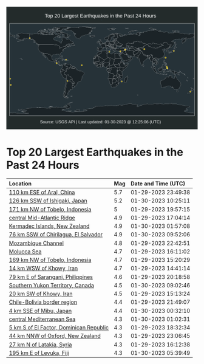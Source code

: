 ![Map](./map.png)

# Top 20 Largest Earthquakes in the Past 24 Hours

| Location | Mag | Date and Time (UTC) |
|:---|:---|:---|
| [110 km ESE of Aral, China](https://earthquake.usgs.gov/earthquakes/eventpage/us6000jk82) | 5.7 | 01-29-2023 23:49:38 |
| [126 km SSW of Ishigaki, Japan](https://earthquake.usgs.gov/earthquakes/eventpage/us6000jkac) | 5.2 | 01-30-2023 10:25:11 |
| [171 km NW of Tobelo, Indonesia](https://earthquake.usgs.gov/earthquakes/eventpage/us6000jk70) | 5 | 01-29-2023 19:57:15 |
| [central Mid-Atlantic Ridge](https://earthquake.usgs.gov/earthquakes/eventpage/us6000jk6i) | 4.9 | 01-29-2023 17:04:14 |
| [Kermadec Islands, New Zealand](https://earthquake.usgs.gov/earthquakes/eventpage/us6000jk8j) | 4.9 | 01-30-2023 01:57:08 |
| [76 km SSW of Chirilagua, El Salvador](https://earthquake.usgs.gov/earthquakes/eventpage/us6000jka2) | 4.9 | 01-30-2023 09:52:06 |
| [Mozambique Channel](https://earthquake.usgs.gov/earthquakes/eventpage/us6000jk7r) | 4.8 | 01-29-2023 22:42:51 |
| [Molucca Sea](https://earthquake.usgs.gov/earthquakes/eventpage/us6000jk6a) | 4.7 | 01-29-2023 16:11:02 |
| [169 km NW of Tobelo, Indonesia](https://earthquake.usgs.gov/earthquakes/eventpage/us6000jk64) | 4.7 | 01-29-2023 15:20:29 |
| [14 km WSW of Khowy, Iran](https://earthquake.usgs.gov/earthquakes/eventpage/us6000jk5x) | 4.7 | 01-29-2023 14:41:14 |
| [79 km E of Sarangani, Philippines](https://earthquake.usgs.gov/earthquakes/eventpage/us6000jk73) | 4.6 | 01-29-2023 20:18:58 |
| [Southern Yukon Territory, Canada](https://earthquake.usgs.gov/earthquakes/eventpage/us6000jk9p) | 4.5 | 01-30-2023 09:02:46 |
| [20 km SW of Khowy, Iran](https://earthquake.usgs.gov/earthquakes/eventpage/us6000jk61) | 4.5 | 01-29-2023 15:13:24 |
| [Chile-Bolivia border region](https://earthquake.usgs.gov/earthquakes/eventpage/us6000jk7f) | 4.4 | 01-29-2023 21:49:07 |
| [4 km SSE of Mibu, Japan](https://earthquake.usgs.gov/earthquakes/eventpage/us6000jk87) | 4.4 | 01-30-2023 00:32:10 |
| [central Mediterranean Sea](https://earthquake.usgs.gov/earthquakes/eventpage/us6000jk8a) | 4.3 | 01-30-2023 01:02:31 |
| [5 km S of El Factor, Dominican Republic](https://earthquake.usgs.gov/earthquakes/eventpage/us6000jk6t) | 4.3 | 01-29-2023 18:32:34 |
| [44 km NNW of Oxford, New Zealand](https://earthquake.usgs.gov/earthquakes/eventpage/us6000jk7w) | 4.3 | 01-29-2023 23:06:45 |
| [27 km N of Latakia, Syria](https://earthquake.usgs.gov/earthquakes/eventpage/us6000jk69) | 4.3 | 01-29-2023 16:12:38 |
| [195 km E of Levuka, Fiji](https://earthquake.usgs.gov/earthquakes/eventpage/us6000jk95) | 4.3 | 01-30-2023 05:39:49 |
